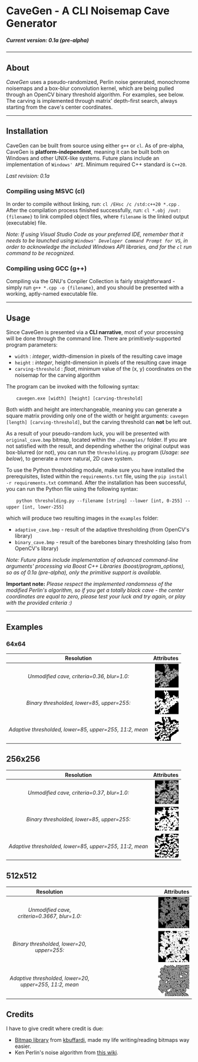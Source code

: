 # CaveGen - A CLI Noisemap Cave Generator 
##### Current version: 0.1a (pre-alpha)
___

## About
*CaveGen* uses a pseudo-randomized, Perlin noise generated, monochrome noisemaps and a box-blur convolution kernel, which are being pulled through an OpenCV binary threshold algorithm. For examples, see below. The carving is implemented through matrix' depth-first search, always starting from the cave's center coordinates.

___

## Installation
CaveGen can be built from source using either `g++` or `cl`. As of pre-alpha, CaveGen is **platform-independent**, meaning it can be built both on Windows and other UNIX-like systems. Future plans include an implementation of `Windows' API`. Minimum required C++ standard is `C++20`.

*Last revision: 0.1a*

### Compiling using MSVC (cl)

In order to compile without linking, run: `cl /EHsc /c /std:c++20 *.cpp`  . After the compilation process finished successfully, run: `cl *.obj /out:{filename}` to link compiled object files, where `filename` is the linked output (executable) file.

*Note: If using Visual Studio Code as your preferred IDE, remember that it needs to be launched using 
`Windows' Developer Command Prompt for VS`, in order to acknowledge the included Windows API libraries, and for the `cl` run command to be recognized.*


### Compiling using GCC (g++)

Compiling via the GNU's Conpiler Collection is fairly straightforward - simply run `g++ *.cpp -o {filename}`, and you should be presented with a working, aptly-named executable file.

___

## Usage

Since CaveGen is presented via a **CLI narrative**, most of your processing will be done through the command line. There are primitively-supported program parameters:  
* `width`  :  *integer*, width-dimension in pixels of the resulting cave image
* `height` :  *integer*, height-dimension in pixels of the resulting cave image
* `carving-threshold`  :  *float*, minimum value of the (x, y) coordinates on the noisemap for the carving algorithm

The program can be invoked with the following syntax: 

&nbsp;&nbsp;&nbsp;&nbsp;&nbsp;&nbsp;&nbsp;`cavegen.exe [width] [height] [carving-threshold]`

Both width and height are interchangeable, meaning you can generate a square matrix providing only one of the width or height arguments: `cavegen [length] [carving-threshold]`, but the carving threshold can **not** be left out.

As a result of your pseudo-random luck, you will be presented with `original_cave.bmp` bitmap, located within the `./examples/` folder. If you are not satisfied with the result, and depending whether the original output was box-blurred (or not), you can run the `thresholding.py` program (*Usage: see below*), to generate a more natural, 2D cave system.

To use the Python thresholding module, make sure you have installed the prerequisites, listed within the `requirements.txt` file, using the `pip install -r requirements.txt` command. After the installation has been successful, you can run the Python file using the following syntax:  

&nbsp;&nbsp;&nbsp;&nbsp;&nbsp;&nbsp;&nbsp;`python thresholding.py --filename [string] --lower [int, 0-255] --upper [int, lower-255]`  

which will produce two resulting images in the `examples` folder:  
* `adaptive_cave.bmp` - result of the adaptive thresholding (from OpenCV's library)
* `binary_cave.bmp` - result of the barebones binary thresholding (also from OpenCV's library) 

*Note: Future plans include implementation of advanced command-line arguments' processing via Boost C++ Libraries (boost/program_options), so as of 0.1a (pre-alpha), only the primitive support is available.*

**Important note:** *Please respect the implemented randomness of the modified Perlin's algorithm, so if you get a totally black cave - the center coordinates are equal to zero, please test your luck and try again, or play with the provided criteria :)*

___

## Examples

### 64x64
| Resolution   | Attributes  |
| :----------: | ----------: |
|*Unmodified cave, criteria=0.36, blur=1.0:* | ![unmodified_64x64_032](./examples/64_original_cave.bmp) |
|*Binary thresholded, lower=85, upper=255:* | ![binary_thresholded_64x64](./examples/64_binary_cave.bmp) |
|*Adaptive thresholded, lower=85, upper=255, 11:2, mean* | ![adaptive_thresholded_64x64](./examples/64_adaptive_cave.bmp) |

## 256x256
| Resolution   | Attributes  |
| :----------: | ----------: |
|*Unmodified cave, criteria=0.37, blur=1.0:* | ![unmodified_256x256_037](./examples/256_original_cave.bmp) |
|*Binary thresholded, lower=85, upper=255:* | ![binary_thresholded_256x256](./examples/256_binary_cave.bmp) |
|*Adaptive thresholded, lower=85, upper=255, 11:2, mean* | ![adaptive_thresholded_256x256](./examples/256_adaptive_cave.bmp) |

## 512x512
| Resolution   | Attributes  |
| :----------: | ----------: |
|*Unmodified cave, criteria=0.3667, blur=1.0:* | <img src="./examples/512_original_cave.bmp" width="33%" height="33%"/> |
|*Binary thresholded, lower=20, upper=255:* | <img src="./examples/512_binary_cave.bmp" width="33%" height="33%"/> |
|*Adaptive thresholded, lower=20, upper=255, 11:2, mean* |<img src="./examples/512_adaptive_cave.bmp" width="33%" height="33%"/> |

## Credits

I have to give credit where credit is due:  
* [Bitmap library](https://github.com/kbuffardi/Bitmap) from [kbuffardi](https://github.com/kbuffardi/), made my life writing/reading bitmaps way easier.  
* Ken Perlin's noise algorithm from [this wiki](https://en.wikipedia.org/wiki/Perlin_noise).
